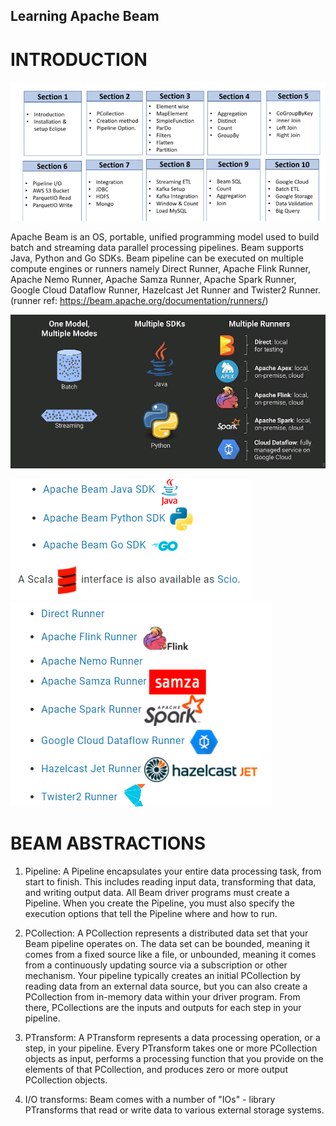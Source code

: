 ## Learning Apache Beam
# INTRODUCTION

![image alt text](image_0.png)

Apache Beam is an OS, portable, unified programming model used to build batch and streaming data parallel processing pipelines. Beam supports Java, Python and Go SDKs. Beam pipeline can be executed on multiple compute engines or runners namely Direct Runner, Apache Flink Runner, Apache Nemo Runner, Apache Samza Runner, Apache Spark Runner, Google Cloud Dataflow Runner, Hazelcast Jet Runner and Twister2 Runner.(runner ref: https://beam.apache.org/documentation/runners/)

![image alt text](image_1.png)

![image alt text](image_2.png)![image alt text](image_3.png)

# BEAM ABSTRACTIONS

1. Pipeline: A Pipeline encapsulates your entire data processing task, from start to finish. This includes reading input data, transforming that data, and writing output data. All Beam driver programs must create a Pipeline. When you create the Pipeline, you must also specify the execution options that tell the Pipeline where and how to run.

2. PCollection: A PCollection represents a distributed data set that your Beam pipeline operates on. The data set can be bounded, meaning it comes from a fixed source like a file, or unbounded, meaning it comes from a continuously updating source via a subscription or other mechanism. Your pipeline typically creates an initial PCollection by reading data from an external data source, but you can also create a PCollection from in-memory data within your driver program. From there, PCollections are the inputs and outputs for each step in your pipeline.

3. PTransform: A PTransform represents a data processing operation, or a step, in your pipeline. Every PTransform takes one or more PCollection objects as input, performs a processing function that you provide on the elements of that PCollection, and produces zero or more output PCollection objects.

4. I/O transforms: Beam comes with a number of "IOs" - library PTransforms that read or write data to various external storage systems.

